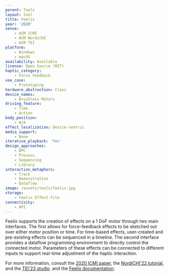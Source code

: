 ```yaml
---
parent: Tools
layout: tool
title: Feelix
year: '2020'
venue:
    - ACM ICMI
    - ACM NordiCHI
    - ACM TEI
platform:
    - Windows
    - macOS
availability: Available
license: Open Source (MIT)
haptic_category:
    - Force Feedback
use_case:
    - Prototyping
hardware_abstraction: Class
device_names:
    - Brushless Motors
driving_feature:
    - Time
    - Action
body_position:
    - N/A
effect_localization: Device-centric
media_support:
    - None
iterative_playback: 'Yes'
design_approaches:
    - DPC
    - Process
    - Sequencing
    - Library
interaction_metaphors:
    - Track
    - Demonstration
    - Dataflow
image: /assets/tools/feelix.jpg
storage:
    - Feelix Effect File
connectivity:
    - API
---
```

Feelix supports the creation of effects on a 1 DoF motor through two main interfaces.
The first allows for force-feedback effects to be sketched out over either motor position or time.
For time-based effects, user-created and pre-existing effects can be sequenced in a timeline.
The second interface provides a dataflow programming environment to directly control the connected motor.
Parameters of these effects can be connected to different inputs to support real-time adjustment of the haptic interaction.

For more information, consult the [2020 ICMI paper](https://doi.org/10.1145/3382507.3418819), the [NordiCHI'22 tutorial](https://doi.org/10.1145/3547522.3558900), and the [TEI'23 studio](https://doi.org/10.1145/3569009.3571842).
and the [Feelix documentation](https://docs.feelix.xyz/).
